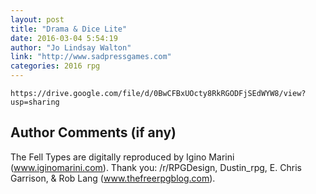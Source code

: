 ```yaml
---
layout: post
title: "Drama & Dice Lite"
date: 2016-03-04 5:54:19
author: "Jo Lindsay Walton"
link: "http://www.sadpressgames.com"
categories: 2016 rpg
---
```

```
https://drive.google.com/file/d/0BwCFBxUOcty8RkRGODFjSEdWYW8/view?usp=sharing
```
## Author Comments (if any)

The Fell Types are digitally reproduced by Igino Marini (www.iginomarini.com). Thank you: /r/RPGDesign, Dustin_rpg, E. Chris Garrison, & Rob Lang (www.thefreerpgblog.com).
